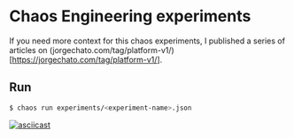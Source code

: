 # Chaos Engineering experiments


If you need more context for this chaos experiments, I published a series of
articles on (jorgechato.com/tag/platform-v1/)[https://jorgechato.com/tag/platform-v1/].


## Run

```zsh
$ chaos run experiments/<experiment-name>.json
```

[![asciicast](https://asciinema.org/a/266489.svg)](https://asciinema.org/a/266489)
